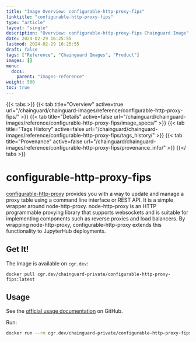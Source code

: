 ```yaml
---
title: "Image Overview: configurable-http-proxy-fips"
linktitle: "configurable-http-proxy-fips"
type: "article"
layout: "single"
description: "Overview: configurable-http-proxy-fips Chainguard Image"
date: 2024-02-29 16:25:55
lastmod: 2024-02-29 16:25:55
draft: false
tags: ["Reference", "Chainguard Images", "Product"]
images: []
menu: 
  docs: 
    parent: "images-reference"
weight: 500
toc: true
---
```


{{< tabs >}}
{{< tab title="Overview" active=true url="/chainguard/chainguard-images/reference/configurable-http-proxy-fips/" >}}
{{< tab title="Details" active=false url="/chainguard/chainguard-images/reference/configurable-http-proxy-fips/image_specs/" >}}
{{< tab title="Tags History" active=false url="/chainguard/chainguard-images/reference/configurable-http-proxy-fips/tags_history/" >}}
{{< tab title="Provenance" active=false url="/chainguard/chainguard-images/reference/configurable-http-proxy-fips/provenance_info/" >}}
{{</ tabs >}}

#  configurable-http-proxy-fips

[configurable-http-proxy](https://github.com/jupyterhub/configurable-http-proxy) provides you with a way to update and manage a proxy table using a command line interface or REST API. It is a simple wrapper around node-http-proxy. node-http-proxy is an HTTP programmable proxying library that supports websockets and is suitable for implementing components such as reverse proxies and load balancers. By wrapping node-http-proxy, configurable-http-proxy extends this functionality to JupyterHub deployments.

## Get It!

The image is available on `cgr.dev`:

```
docker pull cgr.dev/chainguard-private/configurable-http-proxy-fips:latest
```

## Usage

See the [official usage documentation](https://github.com/jupyterhub/configurable-http-proxy?tab=readme-ov-file#usage) on GitHub.

Run:

```sh
docker run --rm cgr.dev/chainguard-private/configurable-http-proxy-fips:latest
```

